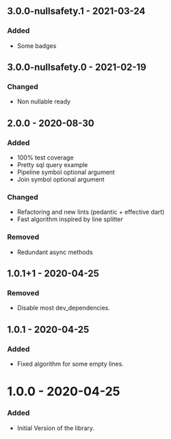 ## 3.0.0-nullsafety.1 - 2021-03-24
### Added  
- Some badges  
  
  
## 3.0.0-nullsafety.0 - 2021-02-19
### Changed  
- Non nullable ready   
  
  
## 2.0.0 - 2020-08-30  
### Added  
- 100% test coverage  
- Pretty sql query example  
- Pipeline symbol optional argument  
- Join symbol optional argument  
  
### Changed  
- Refactoring and new lints (pedantic + effective dart)  
- Fast algorithm inspired by line splitter  
  
### Removed  
- Redundant async methods  
  
  
## 1.0.1+1 - 2020-04-25  
### Removed  
- Disable most dev_dependencies.  
  
  
## 1.0.1 - 2020-04-25  
### Added  
- Fixed algorithm for some empty lines. 
  
  
# 1.0.0 - 2020-04-25  
### Added  
- Initial Version of the library.  
  
  